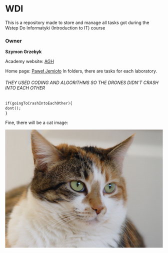 # WDI
This is a repository made to store and manage all tasks got during the Wstep Do Informatyki (Introduction to IT) course
### Owner
**Szymon Grzebyk**

Academy website: [AGH](https://www.agh.edu.pl/)

Home page: [Paweł Jemioło](https://home.agh.edu.pl/~pawljmlo/didactics/intro/2021/3)
In folders, there are tasks for each laboratory.
###### THEY USED CODING AND ALGORITHMS SO THE DRONES DIDN'T CRASH INTO EACH OTHER
```python:
if(goingToCrashIntoEachOther){
dont();
}
```

Fine, there will be a cat image:

![Image of cat, found in Google](laboratorium_2/Cat.jpg)

